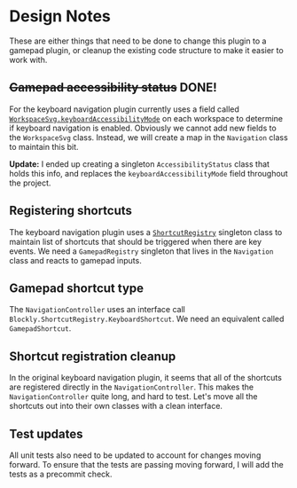 # Design Notes

These are either things that need to be done to change this plugin to a gamepad
plugin, or cleanup the existing code structure to make it easier to work with.

## ~~Gamepad accessibility status~~ DONE!

For the keyboard navigation plugin currently uses a field called
[`WorkspaceSvg.keyboardAccessibilityMode`][keyboardAccessibilityMode] on each
workspace to determine if keyboard navigation is enabled. Obviously we cannot
add new fields to the `WorkspaceSvg` class. Instead, we will create a map in the
`Navigation` class to maintain this bit.

[keyboardAccessibilityMode]:https://developers.google.com/blockly/reference/js/Blockly.WorkspaceSvg#keyboardAccessibilityMode

**Update:** I ended up creating a singleton `AccessibilityStatus` class that
holds this info, and replaces the `keyboardAccessibilityMode` field throughout
the project.

## Registering shortcuts

The keyboard navigation plugin uses a [`ShortcutRegistry`][ShortcutRegistry]
singleton class to maintain list of shortcuts that should be triggered when
there are key events. We need a `GamepadRegistry` singleton that lives in the
`Navigation` class and reacts to gamepad inputs.

[ShortcutRegistry]:https://developers.google.com/blockly/reference/js/Blockly.ShortcutRegistry

## Gamepad shortcut type

The `NavigationController` uses an interface call
`Blockly.ShortcutRegistry.KeyboardShortcut`. We need an equivalent called
`GamepadShortcut`.

## Shortcut registration cleanup

In the original keyboard navigation plugin, it seems that all of the shortcuts
are registered directly in the `NavigationController`. This makes the
`NavigationController` quite long, and hard to test. Let's move all the
shortcuts out into their own classes with a clean interface.

## Test updates

All unit tests also need to be updated to account for changes moving forward. To
ensure that the tests are passing moving forward, I will add the tests as a
precommit check.
